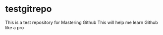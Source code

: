 # testgitrepo
This is a test repository for Mastering Github
This will help me learn Github like a pro

